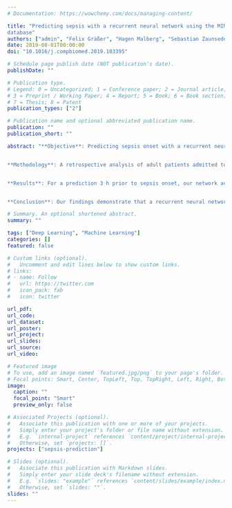 ```yaml
---
# Documentation: https://wowchemy.com/docs/managing-content/

title: "Predicting sepsis with a recurrent neural network using the MIMIC III
database"
authors: ["admin", "Felix Gräßer", "Hagen Malberg", "Sebastian Zaunseder"]
date: 2019-08-01T00:00:00
doi: "10.1016/j.compbiomed.2019.103395"

# Schedule page publish date (NOT publication's date).
publishDate: ""

# Publication type.
# Legend: 0 = Uncategorized; 1 = Conference paper; 2 = Journal article;
# 3 = Preprint / Working Paper; 4 = Report; 5 = Book; 6 = Book section;
# 7 = Thesis; 8 = Patent
publication_types: ["2"]

# Publication name and optional abbreviated publication name.
publication: ""
publication_short: ""

abstract: "**Objective**: Predicting sepsis onset with a recurrent neural network and performance comparison with InSight - a previously proposed algorithm for the prediction of sepsis onset.


**Methodology**: A retrospective analysis of adult patients admitted to the intensive care unit (from the MIMIC III database) who did not fall under the definition of sepsis at the time of admission. The area under the receiver operating characteristic (AUROC) measures the performance of the prediction task. We examine the sequence length given to the machine learning algorithms for different points in time before sepsis onset concerning the prediction performance. Additionally, the impact of sepsis onset's definition is investigated. We evaluate the model with a relatively large and thus more representative patient population compared to related works in the field.


**Results**: For a prediction 3 h prior to sepsis onset, our network achieves an AUROC of 0.81 (95% CI: 0.78–0.84). The InSight algorithm achieves an AUROC of 0.72 (95% CI: 0.69–0.75). For a fixed sensitivity of 90% our network reaches a specificity of 47.0% (95% CI: 43.1%–50.8%) compared to 31.1% (95% CI: 24.8%–37.5%) for InSight. In addition, we compare the performance for 6 and 12 h prediction time for both approaches.


**Conclusion**: Our findings demonstrate that a recurrent neural network is superior to InSight considering the prediction performance. Most probably, the improvement results from the network's ability of revealing time dependencies. We show that the length of the look back has a significant impact on the performance of the classifier. We also demonstrate that for the correct detection of sepsis onset for a retrospective analysis, further research is necessary."

# Summary. An optional shortened abstract.
summary: ""

tags: ["Deep Learning", "Machine Learning"]
categories: []
featured: false

# Custom links (optional).
#   Uncomment and edit lines below to show custom links.
# links:
# - name: Follow
#   url: https://twitter.com
#   icon_pack: fab
#   icon: twitter

url_pdf:
url_code:
url_dataset:
url_poster:
url_project:
url_slides:
url_source:
url_video:

# Featured image
# To use, add an image named `featured.jpg/png` to your page's folder. 
# Focal points: Smart, Center, TopLeft, Top, TopRight, Left, Right, BottomLeft, Bottom, BottomRight.
image:
  caption: ""
  focal_point: "Smart"
  preview_only: false

# Associated Projects (optional).
#   Associate this publication with one or more of your projects.
#   Simply enter your project's folder or file name without extension.
#   E.g. `internal-project` references `content/project/internal-project/index.md`.
#   Otherwise, set `projects: []`.
projects: ["sepsis-prediction"]

# Slides (optional).
#   Associate this publication with Markdown slides.
#   Simply enter your slide deck's filename without extension.
#   E.g. `slides: "example"` references `content/slides/example/index.md`.
#   Otherwise, set `slides: ""`.
slides: ""
---
```

